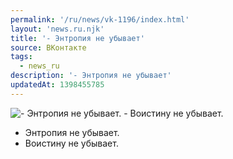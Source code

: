 ```yaml
---
permalink: '/ru/news/vk-1196/index.html'
layout: 'news.ru.njk'
title: '- Энтропия не убывает'
source: ВКонтакте
tags:
  - news_ru
description: '- Энтропия не убывает'
updatedAt: 1398455785
---
```

![- Энтропия не убывает. - Воистину не убывает.](https://sun9-52.userapi.com/impf/YELRSRcOJGMrxsSKIOIB-2-7t2mTvQTYhZkWRA/ajSolGHV074.jpg?size=604x604&quality=96&proxy=1&sign=2ffd4fd10d523a6f8451343fbba1c82d&c_uniq_tag=6Myud0V91wYmkwydygeLG5pUuM6LCpB_la2BCAP3WYE&type=album)

- Энтропия не убывает.
- Воистину не убывает.
